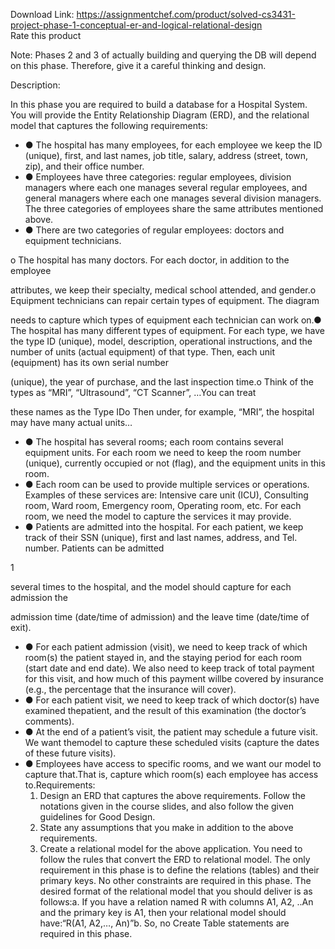 Download Link: https://assignmentchef.com/product/solved-cs3431-project-phase-1-conceptual-er-and-logical-relational-design
<br>
<span class="kksr-muted">Rate this product</span>




Note: Phases 2 and 3 of actually building and querying the DB will depend on this phase. Therefore, give it a careful thinking and design.

Description:

In this phase you are required to build a database for a Hospital System. You will provide the Entity Relationship Diagram (ERD), and the relational model that captures the following requirements:

<ul>

 <li>●  The hospital has many employees, for each employee we keep the ID (unique), first, and last names, job title, salary, address (street, town, zip), and their office number.</li>

 <li>●  Employees have three categories: regular employees, division managers where each one manages several regular employees, and general managers where each one manages several division managers. The three categories of employees share the same attributes mentioned above.</li>

 <li>●  There are two categories of regular employees: doctors and equipment technicians.</li>

</ul>

o The hospital has many doctors. For each doctor, in addition to the employee

attributes, we keep their specialty, medical school attended, and gender.o Equipment technicians can repair certain types of equipment. The diagram

needs to capture which types of equipment each technician can work on.● The hospital has many different types of equipment. For each type, we have the type ID (unique), model, description, operational instructions, and the number of units (actual equipment) of that type. Then, each unit (equipment) has its own serial number

(unique), the year of purchase, and the last inspection time.o Think of the types as “MRI”, “Ultrasound”, “CT Scanner”, …You can treat

these names as the Type IDo Then under, for example, “MRI”, the hospital may have many actual units…

<ul>

 <li>●  The hospital has several rooms; each room contains several equipment units. For each room we need to keep the room number (unique), currently occupied or not (flag), and the equipment units in this room.</li>

 <li>●  Each room can be used to provide multiple services or operations. Examples of these services are: Intensive care unit (ICU), Consulting room, Ward room, Emergency room, Operating room, etc. For each room, we need the model to capture the services it may provide.</li>

 <li>●  Patients are admitted into the hospital. For each patient, we keep track of their SSN (unique), first and last names, address, and Tel. number. Patients can be admitted</li>

</ul>

1

several times to the hospital, and the model should capture for each admission the

admission time (date/time of admission) and the leave time (date/time of exit).

<ul>

 <li>●  For each patient admission (visit), we need to keep track of which room(s) the patient stayed in, and the staying period for each room (start date and end date). We also need to keep track of total payment for this visit, and how much of this payment willbe covered by insurance (e.g., the percentage that the insurance will cover).</li>

 <li>●  For each patient visit, we need to keep track of which doctor(s) have examined thepatient, and the result of this examination (the doctor’s comments).</li>

 <li>●  At the end of a patient’s visit, the patient may schedule a future visit. We want themodel to capture these scheduled visits (capture the dates of these future visits).</li>

 <li>●  Employees have access to specific rooms, and we want our model to capture that.That is, capture which room(s) each employee has access to.Requirements:

  <ol>

   <li>Design an ERD that captures the above requirements. Follow the notations given in the course slides, and also follow the given guidelines for Good Design.</li>

   <li>State any assumptions that you make in addition to the above requirements.</li>

   <li>Create a relational model for the above application. You need to follow the rules that convert the ERD to relational model. The only requirement in this phase is to define the relations (tables) and their primary keys. No other constraints are required in this phase. The desired format of the relational model that you should deliver is as follows:a. If you have a relation named R with columns A1, A2, ..An and the primary key is A1, then your relational model should have:“R(A1, A2,…, An)”b. So, no Create Table statements are required in this phase.</li>

  </ol></li>